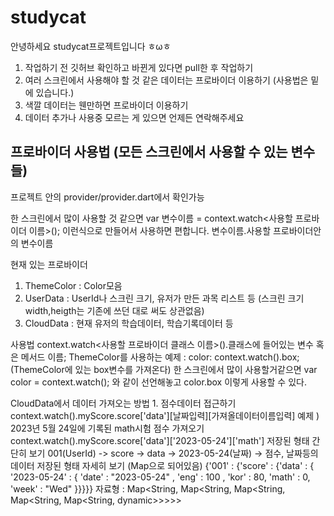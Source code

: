 # studycat

안녕하세요 studycat프로젝트입니다 ㅎωㅎ

1. 작업하기 전 깃허브 확인하고 바뀐게 있다면 pull한 후 작업하기
2. 여러 스크린에서 사용해야 할 것 같은 데이터는 프로바이더 이용하기 (사용법은 밑에 있습니다.)
3. 색깔 데이터는 웬만하면 프로바이더 이용하기
4. 데이터 추가나 사용중 모르는 게 있으면 언제든 연락해주세요

## 프로바이더 사용법 (모든 스크린에서 사용할 수 있는 변수들)

프로젝트 안의 provider/provider.dart에서 확인가능

한 스크린에서 많이 사용할 것 같으면 var 변수이름 = context.watch<사용할 프로바이더 이름>(); 이런식으로 만들어서 사용하면 편합니다. 변수이름.사용할 프로바이더안의 변수이름

현재 있는 프로바이더 
  1. ThemeColor : Color모음
  2. UserData : UserId나 스크린 크기, 유저가 만든 과목 리스트 등 (스크린 크기 width,heigth는 기존에 쓰던 대로 써도 상관없음)
  3. CloudData : 현재 유저의 학습데이터, 학습기록데이터 등

사용법 
  context.watch<사용할 프로바이더 클래스 이름>().클래스에 들어있는 변수 혹은 메서드 이름;
  ThemeColor를 사용하는 예제 : color: context.watch<ThemeColor>().box; (ThemeColor에 있는 box변수를 가져온다)
  한 스크린에서 많이 사용할거같으면 var color = context.watch<ThemeColor>(); 와 같이 선언해놓고 color.box 이렇게 사용할 수 있다.
  
CloudData에서 데이터 가져오는 방법
    1. 점수데이터 
        접근하기
          context.watch<CloudData>().myScore.score['data'][날짜입력][가져올데이터이름입력]
          예제 ) 2023년 5월 24일에 기록된 math시험 점수 가져오기
              context.watch<CloudData>().myScore.score['data']['2023-05-24']['math']
        저장된 형태 간단히 보기
          001(UserId) -> score -> data -> 2023-05-24(날짜) -> 점수, 날짜등의 데이터
        저장된 형태 자세히 보기 (Map으로 되어있음)
          {'001' : {'score' : {'data' : { '2023-05-24' : { 'date' : "2023-05-24" , 'eng' : 100 , 'kor' : 80, 'math' : 0, 'week' : "Wed" }}}}}
          자료형 : Map<String, Map<String, Map<String, Map<String, Map<String, dynamic>>>>>
        
